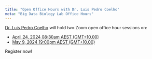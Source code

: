 ```yaml
---
title: "Open Office Hours with Dr. Luis Pedro Coelho"
meta: "Big Data Biology Lab Office Hours"
---
```


[Dr. Luis Pedro Coelho](/people/luis_pedro_coelho) will hold two Zoom open office hour sessions on:

- [April 24, 2024 08:30am AEST (GMT+10.00)](https://qut.zoom.us/meeting/register/tZcsfuCopjwoHdBhmkJQY9mzd0Zu_LYCxrcv#/registration)
- [May 9, 2024 19:00pm AEST (GMT+10.00)](https://qut.zoom.us/meeting/register/tZEtcO6vrjsqGt2BWCdrmOvWAWTCR0UDggZo#/registration)

Register now!